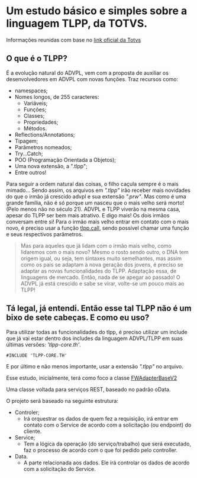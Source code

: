 # Um estudo básico e simples sobre a linguagem TLPP, da TOTVS. #

Informações reunidas com base no [link oficial da Totvs](https://tdn.totvs.com/display/tec/TLPP)

## O que é o TLPP? ##

É a evolução natural do ADVPL, vem com a proposta de auxiliar os desenvolvedores em ADVPL com novas funções. Traz recursos como: 

- namespaces;
- Nomes longos, de 255 caracteres:
  - Variáveis;
  - Funções;
  - Classes;
  - Propriedades;
  - Métodos.
- Reflections/Annotations;
- Tipagem;
- Parâmetros nomeados;
- Try...Catch;
- POO (Programação Orientada a Objetos);
- Uma nova extensão, a ".tlpp";
- Entre outros!

Para seguir a ordem natural das coisas, o filho caçula sempre é o mais mimado... Sendo assim, os arquivos em _".tlpp"_ irão receber mais novidades do que o irmão já crescido advpl e sua extensão _".prw"_.
Mas como é uma grande família, não é só porque um nasceu que o mais velho será morto! (Pelo menos não no século 21). ADVPL e TLPP viverão na mesma casa, apesar do TLPP ser bem mais atrativo. E digo mais! Os dois irmãos conversam entre si! Para o irmão mais velho entrar em contato com o mais novo, é preciso usar a função [tlpp.call](https://tdn.totvs.com/pages/viewpage.action?pageId=777264302), sendo possível chamar uma função e seus respectivos parâmetros.

> Mas para aqueles que já lidam com o irmão mais velho, como lidaremos com o mais novo? Mesmo o rosto sendo outro, o DNA tem origem igual, ou seja, tem sintaxes muito semelhantes, mas assim como os pais se adaptam à nova geração dos jovens, é preciso se adaptar as novas funcionalidades do TLPP. Adaptação essa, de linguagens de mercado. Então, nada de se apegar ao passado! O ADVPL já está crescido e sabe se virar, volte-se um pouco mais ao TLPP!


## Tá legal, já entendi. Então esse tal TLPP não é um bixo de sete cabeças. E como eu uso? ##

Para utilizar todas as funcionalidades do tlpp, é preciso utilizar um include que já vai estar dentro dos includes da linguagem ADVPL/TLPP em suas últimas versões: _'tlpp-core.th'_.

```
#INCLUDE 'TLPP-CORE.TH' 
```
E por último e não menos importante, usar a extensão _".tlpp"_ no arquivo.

Esse estudo, inicialmente, terá como foco a classe [FWAdapterBaseV2](https://tdn.totvs.com/display/public/framework/09.+FWAdapterBaseV2)

Uma classe voltada para serviços REST, baseado no padrão oData.

O projeto será baseado na seguinte estrutura:

- Controler;
  - Irá orquestrar os dados de quem fez a requisição, irá entrar em contato com o Service de acordo com a solicitação (ou endpoint) do cliente.
- Service;
  - Tem a lógica da operação (do serviço/trabalho) que será executado, faz o processo de acordo com o que foi pedido pelo controller.
- Data.
  - A parte relacionada aos dados. Ele irá controlar os dados de acordo com a solicitação do Service.
 
